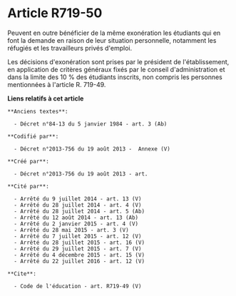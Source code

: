 # Article R719-50

Peuvent en outre bénéficier de la même exonération les étudiants qui en font la demande en raison de leur situation
personnelle, notamment les réfugiés et les travailleurs privés d'emploi. 

Les décisions d'exonération sont prises par le président de l'établissement, en application de critères généraux fixés par le
conseil d'administration et dans la limite des 10 % des étudiants inscrits, non compris les personnes mentionnées à l'article
R. 719-49.

**Liens relatifs à cet article**

	**Anciens textes**:

	  - Décret n°84-13 du 5 janvier 1984 - art. 3 (Ab)

	**Codifié par**:

	  - Décret n°2013-756 du 19 août 2013 -  Annexe (V)

	**Créé par**:

	  - Décret n°2013-756 du 19 août 2013 - art.

	**Cité par**:

	  - Arrêté du 9 juillet 2014 - art. 13 (V)
	  - Arrêté du 28 juillet 2014 - art. 4 (V)
	  - Arrêté du 28 juillet 2014 - art. 5 (Ab)
	  - Arrêté du 12 août 2014 - art. 13 (Ab)
	  - Arrêté du 2 janvier 2015 - art. 4 (V)
	  - Arrêté du 28 mai 2015 - art. 3 (V)
	  - Arrêté du 7 juillet 2015 - art. 12 (V)
	  - Arrêté du 28 juillet 2015 - art. 16 (V)
	  - Arrêté du 29 juillet 2015 - art. 7 (V)
	  - Arrêté du 4 décembre 2015 - art. 15 (V)
	  - Arrêté du 22 juillet 2016 - art. 12 (V)

	**Cite**:

	  - Code de l'éducation - art. R719-49 (V)
